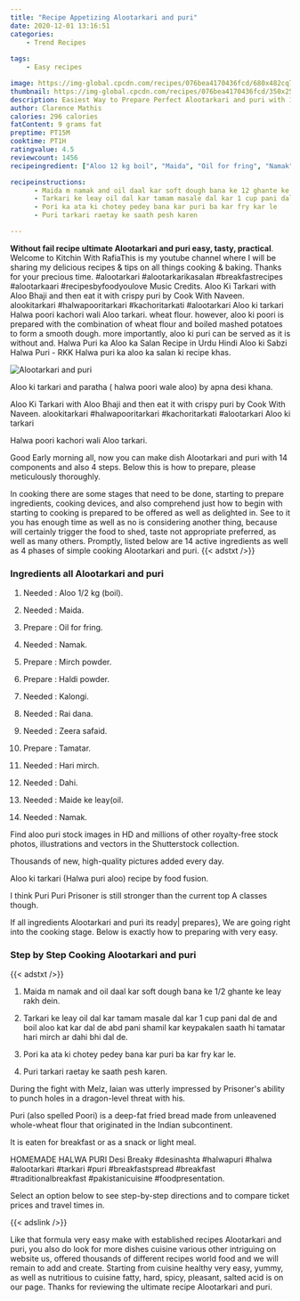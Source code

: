 ```yaml
---
title: "Recipe Appetizing Alootarkari and puri"
date: 2020-12-01 13:16:51
categories:
    - Trend Recipes
    
tags:
    - Easy recipes

image: https://img-global.cpcdn.com/recipes/076bea4170436fcd/680x482cq70/alootarkari-and-puri-recipe-main-photo.jpg
thumbnail: https://img-global.cpcdn.com/recipes/076bea4170436fcd/350x250cq70/alootarkari-and-puri-recipe-main-photo.jpg
description: Easiest Way to Prepare Perfect Alootarkari and puri with 14 ingredients and 4 stages of easy cooking.
author: Clarence Mathis
calories: 296 calories
fatContent: 9 grams fat
preptime: PT15M
cooktime: PT1H
ratingvalue: 4.5
reviewcount: 1456
recipeingredient: ["Aloo 12 kg boil", "Maida", "Oil for fring", "Namak", "Mirch powder", "Haldi powder", "Kalongi", "Rai dana", "Zeera safaid", "Tamatar", "Hari mirch", "Dahi", "Maide ke leayoil", "Namak"]

recipeinstructions: 
      - Maida m namak and oil daal kar soft dough bana ke 12 ghante ke leay rakh dein 
      - Tarkari ke leay oil dal kar tamam masale dal kar 1 cup pani dal de and boil aloo kat kar dal de abd pani shamil kar keypakalen saath hi tamatar hari mirch ar dahi bhi dal de 
      - Pori ka ata ki chotey pedey bana kar puri ba kar fry kar le 
      - Puri tarkari raetay ke saath pesh karen

---
```




**Without fail recipe ultimate Alootarkari and puri easy, tasty, practical**. Welcome to Kitchin With RafiaThis is my youtube channel where I will be sharing my delicious recipes &amp; tips on all things cooking &amp; baking. Thanks for your precious time. #alootarkari #alootarkarikasalan #breakfastrecipes #alootarkaari #recipesbyfoodyoulove Music Credits. Aloo Ki Tarkari with Aloo Bhaji and then eat it with crispy puri by Cook With Naveen. alookitarkari #halwapooritarkari #kachoritarkati #alootarkari Aloo ki tarkari Halwa poori kachori wali Aloo tarkari. wheat flour. however, aloo ki poori is prepared with the combination of wheat flour and boiled mashed potatoes to form a smooth dough. more importantly, aloo ki puri can be served as it is without and. Halwa Puri ka Aloo ka Salan Recipe in Urdu Hindi Aloo ki Sabzi Halwa Puri - RKK Halwa puri ka aloo ka salan ki recipe khas.


![Alootarkari and puri](https://img-global.cpcdn.com/recipes/076bea4170436fcd/680x482cq70/alootarkari-and-puri-recipe-main-photo.jpg "Alootarkari and puri")



Aloo ki tarkari and paratha ( halwa poori wale aloo) by apna desi khana.

Aloo Ki Tarkari with Aloo Bhaji and then eat it with crispy puri by Cook With Naveen. alookitarkari #halwapooritarkari #kachoritarkati #alootarkari Aloo ki tarkari

Halwa poori kachori wali Aloo tarkari.


Good Early morning all, now you can make dish Alootarkari and puri with 14 components and also 4 steps. Below this is how to prepare, please meticulously thoroughly.

In cooking there are some stages that need to be done, starting to prepare ingredients, cooking devices, and also comprehend just how to begin with starting to cooking is prepared to be offered as well as delighted in. See to it you has enough time as well as no is considering another thing, because will certainly trigger the food to shed, taste not appropriate preferred, as well as many others. Promptly, listed below are 14 active ingredients as well as 4 phases of simple cooking Alootarkari and puri.
{{< adstxt />}}

### Ingredients all Alootarkari and puri


1. Needed  : Aloo 1/2 kg (boil).

1. Needed  : Maida.

1. Prepare  : Oil for fring.

1. Needed  : Namak.

1. Prepare  : Mirch powder.

1. Prepare  : Haldi powder.

1. Needed  : Kalongi.

1. Needed  : Rai dana.

1. Needed  : Zeera safaid.

1. Prepare  : Tamatar.

1. Needed  : Hari mirch.

1. Needed  : Dahi.

1. Needed  : Maide ke leay(oil.

1. Needed  : Namak.


Find aloo puri stock images in HD and millions of other royalty-free stock photos, illustrations and vectors in the Shutterstock collection.

Thousands of new, high-quality pictures added every day.

Aloo ki tarkari (Halwa puri aloo) recipe by food fusion.

I think Puri Puri Prisoner is still stronger than the current top A classes though.


If all ingredients Alootarkari and puri its ready| prepares}, We are going right into the cooking stage. Below is exactly how to preparing with very easy.

### Step by Step Cooking Alootarkari and puri

{{< adstxt />}}


1. Maida m namak and oil daal kar soft dough bana ke 1/2 ghante ke leay rakh dein.



1. Tarkari ke leay oil dal kar tamam masale dal kar 1 cup pani dal de and boil aloo kat kar dal de abd pani shamil kar keypakalen saath hi tamatar hari mirch ar dahi bhi dal de.



1. Pori ka ata ki chotey pedey bana kar puri ba kar fry kar le.



1. Puri tarkari raetay ke saath pesh karen.




During the fight with Melz, Iaian was utterly impressed by Prisoner&#39;s ability to punch holes in a dragon-level threat with his.

Puri (also spelled Poori) is a deep-fat fried bread made from unleavened whole-wheat flour that originated in the Indian subcontinent.

It is eaten for breakfast or as a snack or light meal.

HOMEMADE HALWA PURI Desi Breaky #desinashta #halwapuri #halwa #alootarkari #tarkari #puri #breakfastspread #breakfast #traditionalbreakfast #pakistanicuisine #foodpresentation.

Select an option below to see step-by-step directions and to compare ticket prices and travel times in.


{{< adslink />}}

Like that formula very easy make with established recipes Alootarkari and puri, you also do look for more dishes cuisine various other intriguing on website us, offered thousands of different recipes world food and we will remain to add and create. Starting from cuisine healthy very easy, yummy, as well as nutritious to cuisine fatty, hard, spicy, pleasant, salted acid is on our page. Thanks for reviewing the ultimate recipe Alootarkari and puri.
